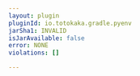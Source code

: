 ```yaml
---
layout: plugin
pluginId: io.totokaka.gradle.pyenv
jarSha1: INVALID
isJarAvailable: false
error: NONE
violations: []

---
```

